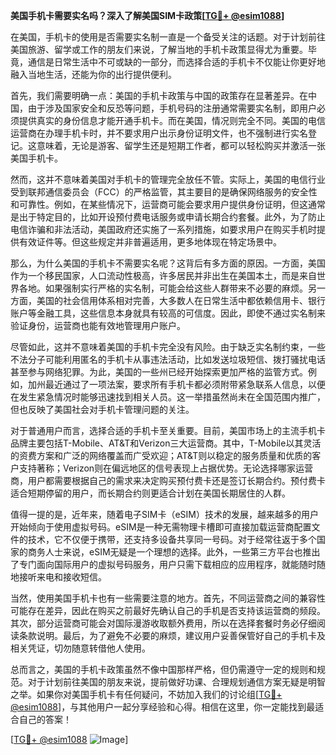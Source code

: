 **美国手机卡需要实名吗？深入了解美国SIM卡政策[[TG💪+ @esim1088](https://t.me/s/esim1088)]**

在美国，手机卡的使用是否需要实名制一直是一个备受关注的话题。对于计划前往美国旅游、留学或工作的朋友们来说，了解当地的手机卡政策显得尤为重要。毕竟，通信是日常生活中不可或缺的一部分，而选择合适的手机卡不仅能让你更好地融入当地生活，还能为你的出行提供便利。

首先，我们需要明确一点：美国的手机卡政策与中国的政策存在显著差异。在中国，由于涉及国家安全和反恐等问题，手机号码的注册通常需要实名制，即用户必须提供真实的身份信息才能开通手机卡。而在美国，情况则完全不同。美国的电信运营商在办理手机卡时，并不要求用户出示身份证明文件，也不强制进行实名登记。这意味着，无论是游客、留学生还是短期工作者，都可以轻松购买并激活一张美国手机卡。

然而，这并不意味着美国对手机卡的管理完全放任不管。实际上，美国的电信行业受到联邦通信委员会（FCC）的严格监管，其主要目的是确保网络服务的安全性和可靠性。例如，在某些情况下，运营商可能会要求用户提供身份证明，但这通常是出于特定目的，比如开设预付费电话服务或申请长期合约套餐。此外，为了防止电信诈骗和非法活动，美国政府还实施了一系列措施，如要求用户在购买手机时提供有效证件等。但这些规定并非普遍适用，更多地体现在特定场景中。

那么，为什么美国的手机卡不需要实名呢？这背后有多方面的原因。一方面，美国作为一个移民国家，人口流动性极高，许多居民并非出生在美国本土，而是来自世界各地。如果强制实行严格的实名制，可能会给这些人群带来不必要的麻烦。另一方面，美国的社会信用体系相对完善，大多数人在日常生活中都依赖信用卡、银行账户等金融工具，这些信息本身就具有较高的可信度。因此，即使不通过实名制来验证身份，运营商也能有效地管理用户账户。

尽管如此，这并不意味着美国的手机卡完全没有风险。由于缺乏实名制约束，一些不法分子可能利用匿名的手机卡从事违法活动，比如发送垃圾短信、拨打骚扰电话甚至参与网络犯罪。为此，美国的一些州已经开始探索更加严格的监管方式。例如，加州最近通过了一项法案，要求所有手机卡都必须附带紧急联系人信息，以便在发生紧急情况时能够迅速找到相关人员。这一举措虽然尚未在全国范围内推广，但也反映了美国社会对手机卡管理问题的关注。

对于普通用户而言，选择合适的手机卡至关重要。目前，美国市场上的主流手机卡品牌主要包括T-Mobile、AT&T和Verizon三大运营商。其中，T-Mobile以其灵活的资费方案和广泛的网络覆盖而广受欢迎；AT&T则以稳定的服务质量和优质的客户支持著称；Verizon则在偏远地区的信号表现上占据优势。无论选择哪家运营商，用户都需要根据自己的需求来决定购买预付费卡还是签订长期合约。预付费卡适合短期停留的用户，而长期合约则更适合计划在美国长期居住的人群。

值得一提的是，近年来，随着电子SIM卡（eSIM）技术的发展，越来越多的用户开始倾向于使用虚拟号码。eSIM是一种无需物理卡槽即可直接加载运营商配置文件的技术，它不仅便于携带，还支持多设备共享同一号码。对于经常往返于多个国家的商务人士来说，eSIM无疑是一个理想的选择。此外，一些第三方平台也推出了专门面向国际用户的虚拟号码服务，用户只需下载相应的应用程序，就能随时随地接听来电和接收短信。

当然，使用美国手机卡也有一些需要注意的地方。首先，不同运营商之间的兼容性可能存在差异，因此在购买之前最好先确认自己的手机是否支持该运营商的频段。其次，部分运营商可能会对国际漫游收取额外费用，所以在选择套餐时务必仔细阅读条款说明。最后，为了避免不必要的麻烦，建议用户妥善保管好自己的手机卡及相关凭证，切勿随意转借他人使用。

总而言之，美国的手机卡政策虽然不像中国那样严格，但仍需遵守一定的规则和规范。对于计划前往美国的朋友来说，提前做好功课、合理规划通信方案无疑是明智之举。如果你对美国手机卡有任何疑问，不妨加入我们的讨论组[[TG💪+ @esim1088](https://t.me/s/esim1088)]，与其他用户一起分享经验和心得。相信在这里，你一定能找到最适合自己的答案！

[[TG💪+ @esim1088](https://t.me/s/esim1088) ![Image](https://i.postimg.cc/4NQfJmqS/Snipaste-2025-05-13-00-14-12.png)]